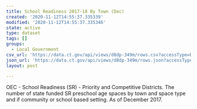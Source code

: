 ```yaml
---
title: School Readiness 2017-18 By Town (Dec)
created: '2020-11-12T14:55:37.335339'
modified: '2020-11-12T14:55:37.335346'
state: active
type: dataset
tags: []
groups:
  - Local Government
csv_url: 'https://data.ct.gov/api/views/d8dp-349m/rows.csv?accessType=DOWNLOAD'
json_url: 'https://data.ct.gov/api/views/d8dp-349m/rows.json?accessType=DOWNLOAD'
layout: post

---
```

OEC - School Readiness (SR) - Priority and Competitive Districts. The number of state funded SR preschool age spaces by town and space type and if community or school based setting.  As of December 2017.
